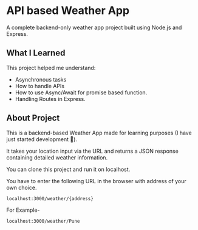 # API based Weather App

A complete backend-only weather app project built using Node.js and Express.

## What I Learned
This project helped me understand:
  * Asynchronous tasks
  * How to handle APIs
  * How to use Async/Await for promise based function.
  * Handling Routes in Express.
 
## About Project

This is a backend-based Weather App made for learning purposes (I have just started development 🥲).

It takes your location input via the URL and returns a JSON response containing detailed weather information.

You can clone this project and run it on localhost.

You have to enter the following URL in the browser with address of your own choice.
```
localhost:3000/weather/{address}
```

For Example-
```
localhost:3000/weather/Pune
```
